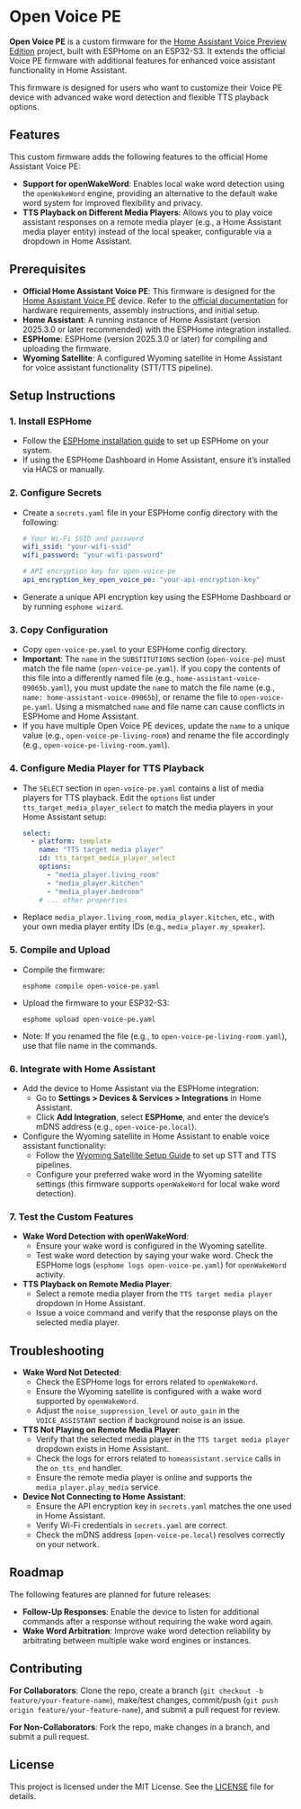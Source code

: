 # Open Voice PE

**Open Voice PE** is a custom firmware for the [Home Assistant Voice Preview Edition](https://github.com/esphome/home-assistant-voice-pe) project, built with ESPHome on an ESP32-S3. It extends the official Voice PE firmware with additional features for enhanced voice assistant functionality in Home Assistant.

This firmware is designed for users who want to customize their Voice PE device with advanced wake word detection and flexible TTS playback options.

## Features
This custom firmware adds the following features to the official Home Assistant Voice PE:

- **Support for openWakeWord**: Enables local wake word detection using the `openWakeWord` engine, providing an alternative to the default wake word system for improved flexibility and privacy.
- **TTS Playback on Different Media Players**: Allows you to play voice assistant responses on a remote media player (e.g., a Home Assistant media player entity) instead of the local speaker, configurable via a dropdown in Home Assistant.

## Prerequisites
- **Official Home Assistant Voice PE**: This firmware is designed for the [Home Assistant Voice PE](https://github.com/esphome/home-assistant-voice-pe) device. Refer to the [official documentation](https://voice-pe.home-assistant.io) for hardware requirements, assembly instructions, and initial setup.
- **Home Assistant**: A running instance of Home Assistant (version 2025.3.0 or later recommended) with the ESPHome integration installed.
- **ESPHome**: ESPHome (version 2025.3.0 or later) for compiling and uploading the firmware.
- **Wyoming Satellite**: A configured Wyoming satellite in Home Assistant for voice assistant functionality (STT/TTS pipeline).

## Setup Instructions

### 1. Install ESPHome
- Follow the [ESPHome installation guide](https://esphome.io/guides/installing_esphome.html) to set up ESPHome on your system.
- If using the ESPHome Dashboard in Home Assistant, ensure it’s installed via HACS or manually.

### 2. Configure Secrets
- Create a `secrets.yaml` file in your ESPHome config directory with the following:
  ```yaml
  # Your Wi-Fi SSID and password
  wifi_ssid: "your-wifi-ssid"
  wifi_password: "your-wifi-password"

  # API encryption key for open-voice-pe
  api_encryption_key_open_voice_pe: "your-api-encryption-key"
  ```
- Generate a unique API encryption key using the ESPHome Dashboard or by running `esphome wizard`.

### 3. Copy Configuration
- Copy `open-voice-pe.yaml` to your ESPHome config directory.
- **Important**: The `name` in the `SUBSTITUTIONS` section (`open-voice-pe`) must match the file name (`open-voice-pe.yaml`). If you copy the contents of this file into a differently named file (e.g., `home-assistant-voice-09065b.yaml`), you must update the `name` to match the file name (e.g., `name: home-assistant-voice-09065b`), or rename the file to `open-voice-pe.yaml`. Using a mismatched `name` and file name can cause conflicts in ESPHome and Home Assistant.
- If you have multiple Open Voice PE devices, update the `name` to a unique value (e.g., `open-voice-pe-living-room`) and rename the file accordingly (e.g., `open-voice-pe-living-room.yaml`).

### 4. Configure Media Player for TTS Playback
- The `SELECT` section in `open-voice-pe.yaml` contains a list of media players for TTS playback. Edit the `options` list under `tts_target_media_player_select` to match the media players in your Home Assistant setup:
  ```yaml
  select:
    - platform: template
      name: "TTS target media player"
      id: tts_target_media_player_select
      options:
        - "media_player.living_room"
        - "media_player.kitchen"
        - "media_player.bedroom"
      # ... other properties
  ```
- Replace `media_player.living_room`, `media_player.kitchen`, etc., with your own media player entity IDs (e.g., `media_player.my_speaker`).

### 5. Compile and Upload
- Compile the firmware:
  ```
  esphome compile open-voice-pe.yaml
  ```
- Upload the firmware to your ESP32-S3:
  ```
  esphome upload open-voice-pe.yaml
  ```
- Note: If you renamed the file (e.g., to `open-voice-pe-living-room.yaml`), use that file name in the commands.

### 6. Integrate with Home Assistant
- Add the device to Home Assistant via the ESPHome integration:
  - Go to **Settings > Devices & Services > Integrations** in Home Assistant.
  - Click **Add Integration**, select **ESPHome**, and enter the device’s mDNS address (e.g., `open-voice-pe.local`).
- Configure the Wyoming satellite in Home Assistant to enable voice assistant functionality:
  - Follow the [Wyoming Satellite Setup Guide](https://github.com/rhasspy/wyoming-satellite) to set up STT and TTS pipelines.
  - Configure your preferred wake word in the Wyoming satellite settings (this firmware supports `openWakeWord` for local wake word detection).

### 7. Test the Custom Features
- **Wake Word Detection with openWakeWord**:
  - Ensure your wake word is configured in the Wyoming satellite.
  - Test wake word detection by saying your wake word. Check the ESPHome logs (`esphome logs open-voice-pe.yaml`) for `openWakeWord` activity.
- **TTS Playback on Remote Media Player**:
  - Select a remote media player from the `TTS target media player` dropdown in Home Assistant.
  - Issue a voice command and verify that the response plays on the selected media player.

## Troubleshooting
- **Wake Word Not Detected**:
  - Check the ESPHome logs for errors related to `openWakeWord`.
  - Ensure the Wyoming satellite is configured with a wake word supported by `openWakeWord`.
  - Adjust the `noise_suppression_level` or `auto_gain` in the `VOICE_ASSISTANT` section if background noise is an issue.
- **TTS Not Playing on Remote Media Player**:
  - Verify that the selected media player in the `TTS target media player` dropdown exists in Home Assistant.
  - Check the logs for errors related to `homeassistant.service` calls in the `on_tts_end` handler.
  - Ensure the remote media player is online and supports the `media_player.play_media` service.
- **Device Not Connecting to Home Assistant**:
  - Ensure the API encryption key in `secrets.yaml` matches the one used in Home Assistant.
  - Verify Wi-Fi credentials in `secrets.yaml` are correct.
  - Check the mDNS address (`open-voice-pe.local`) resolves correctly on your network.

## Roadmap
The following features are planned for future releases:
- **Follow-Up Responses**: Enable the device to listen for additional commands after a response without requiring the wake word again.
- **Wake Word Arbitration**: Improve wake word detection reliability by arbitrating between multiple wake word engines or instances.

## Contributing
**For Collaborators**: Clone the repo, create a branch (`git checkout -b feature/your-feature-name`), make/test changes, commit/push (`git push origin feature/your-feature-name`), and submit a pull request for review.

**For Non-Collaborators**: Fork the repo, make changes in a branch, and submit a pull request.

## License
This project is licensed under the MIT License. See the [LICENSE](LICENSE) file for details.
